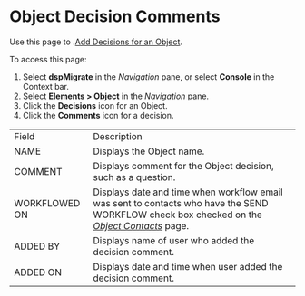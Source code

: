 # Object Decision Comments

<div class="use">

Use this page to .[Add Decisions for an
Object](../Use_Cases/Configure_Object.htm#Add2).

</div>

To access this page:

1.  Select <span style="font-weight: bold;">dspMigrate</span> in the
    <span style="font-style: italic;">Navigation</span> pane, or select
    <span style="font-weight: bold;">Console</span> in the Context bar.
2.  Select <span style="font-weight: bold;">Elements \> Object</span> in
    the <span style="font-style: italic;">Navigation</span> pane.
3.  Click the <span style="font-weight: bold;">Decisions</span> icon for
    an Object.
4.  Click the <span style="font-weight: bold;">Comments</span> icon for
    a
decision.

|               |                                                                                                                                                                                                           |
| ------------- | --------------------------------------------------------------------------------------------------------------------------------------------------------------------------------------------------------- |
| Field         | Description                                                                                                                                                                                               |
| NAME          | Displays the Object name.                                                                                                                                                                                 |
| COMMENT       | Displays comment for the Object decision, such as a question.                                                                                                                                             |
| WORKFLOWED ON | Displays date and time when workflow email was sent to contacts who have the SEND WORKFLOW check box checked on the <span style="font-style: italic;">[Object Contacts](Object_Contacts.htm)</span> page. |
| ADDED BY      | Displays name of user who added the decision comment.                                                                                                                                                     |
| ADDED ON      | Displays date and time when user added the decision comment.                                                                                                                                              |
